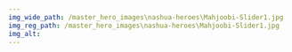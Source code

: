 ```yaml
---
img_wide_path: /master_hero_images\nashua-heroes\Mahjoobi-Slider1.jpg
img_reg_path: /master_hero_images\nashua-heroes\Mahjoobi-Slider1.jpg
img_alt:
---
```

